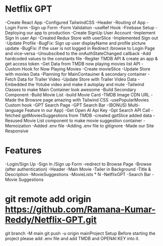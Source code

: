# Netflix GPT
-Create React App
-Configured TailwindCSS
-Header
-Routing of App
-Login Form
  -Sign up Form
  -Form Validation
-useRef Hook
-Firebase Setup
-Deploying our app to production
-Create SignUp User Account
-Implement Sign In user Api
-Created Redux Store with userSlice
-Implemented Sign out
-Update Profile
-BugFix: Sign up user displayName and profile picture update
-BugFix: if the user is not logged in Redirect /browse to Login Page and vice-versa
-Unsubscibed to the onAuthStateChanged callback
-Add hardcoded values to the constants file
-Regiter TMDB API & create an app & get access token
-Get Data from TMDB now playing movies list API
-Custom Hook for Now Playing Movies
-Create movieSlice
-Update Store with movies Data
-Planning for MainContauiner & secondary container
-Fetch Data for Trailer Video
-Update Store with Trailer Video Data
-Embedded the Yotube video and make it autoplay and mute
-Tailwind Classes to make Main Container look awesome
-Build Secondary Component
-Build Movie List
-build Movie Card
-TMDB Image CDN URL
-Made the Browsre page amazing with Tailwind CSS
-usePopularMovies Custom hook
-GPT Search Page
-GPT Search Bar
-(BONUS) Multi-language Feature in our App)
-Get Open AI Api Key
-Gpt Search API Call
-fetched gptMoviesSuggestions from TMDB
-created gptSlice added data
-Resused Movie List component to make movie suggestion container
-Memoization
-Added .env file
-Adding .env file to gitignore
-Made our Site Responsive
# Features
-Login/Sign Up
-Sign In /Sign up Form
-redirect to Browse Page
-Browse (after authentication)
-Header
-Main Movie
-Tailer in Background
-Title & Description
-MovieSuggestions
-MovieLists * N
-NetflixGPT
-Search Bar
-Movie Suggestions
# git remote add origin https://github.com/Ramana-Kumar-Reddy/Netflix-GPT.git
git branch -M main
git push -u origin mainProject Setup
Before starting the project please add .env file and add TMDB and OPENAI KEY into it.